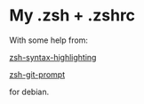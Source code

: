 My .zsh + .zshrc
================

With some help from:

[zsh-syntax-highlighting](https://github.com/zsh-users/zsh-syntax-highlighting)

[zsh-git-prompt](https://github.com/bkase/zsh-git-prompt)

for debian.
